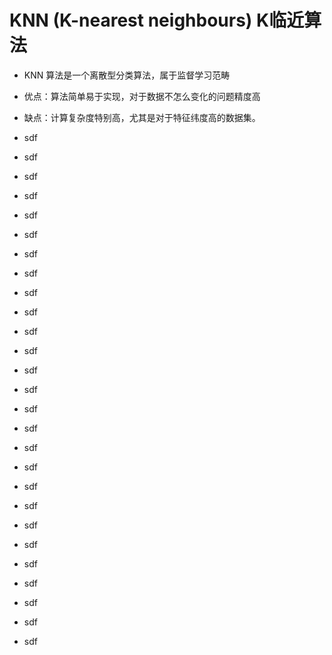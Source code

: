# KNN (K-nearest neighbours) K临近算法
- KNN 算法是一个离散型分类算法，属于监督学习范畴
- 优点：算法简单易于实现，对于数据不怎么变化的问题精度高
- 缺点：计算复杂度特别高，尤其是对于特征纬度高的数据集。
- sdf
- sdf
- sdf
- sdf
- sdf
- sdf
- sdf
- sdf
- sdf
- sdf
- sdf

- sdf
- sdf
- sdf
- sdf
- sdf
- sdf

- sdf
- sdf
- sdf
- <div id="123">sdf<div>
- sdf
- sdf
- sdf
- sdf
- sdf
- sdf
